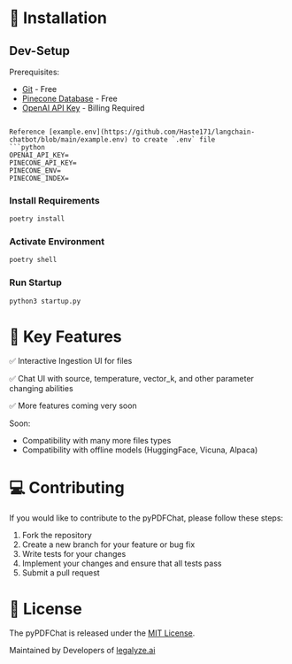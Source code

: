</a>

<!-- *The LangChain Chatbot is an AI chat interface for the open-source library LangChain. It provides conversational answers to questions about vector ingested documents.* -->
<!-- *Existing repo development is at a freeze while we develop a langchain chat bot website :)* -->


# 🚀 Installation

## Dev-Setup
Prerequisites:
- [Git](https://git-scm.com/downloads) - Free
- [Pinecone Database](https://youtu.be/tp0bQNDtLPc?t=48) - Free
- [OpenAI API Key](https://platform.openai.com/account/api-keys) - Billing Required

```

Reference [example.env](https://github.com/Haste171/langchain-chatbot/blob/main/example.env) to create `.env` file
```python
OPENAI_API_KEY=
PINECONE_API_KEY=
PINECONE_ENV=
PINECONE_INDEX=
```

### Install Requirements

```python
poetry install
```

### Activate Environment
```python
poetry shell
```

### Run Startup
```python
python3 startup.py
```


# 🔧 Key Features

✅ Interactive Ingestion UI for files 

✅ Chat UI with source, temperature, vector_k, and other parameter changing abilities

✅ More features coming very soon


Soon:
- Compatibility with many more files types 
- Compatibility with offline models (HuggingFace, Vicuna, Alpaca)

# 💻 Contributing

If you would like to contribute to the pyPDFChat, please follow these steps:

1. Fork the repository
2. Create a new branch for your feature or bug fix
3. Write tests for your changes
4. Implement your changes and ensure that all tests pass
5. Submit a pull request

# 🔨 License

The pyPDFChat is released under the [MIT License](https://opensource.org/licenses/MIT).

Maintained by Developers of [legalyze.ai](https://legalyze.ai)
